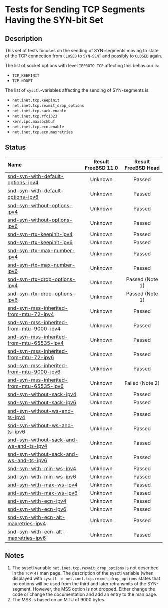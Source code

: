 # Tests for Sending TCP Segments Having the SYN-bit Set

## Description
This set of tests focuses on the sending of SYN-segments moving to state of the TCP connection from `CLOSED` to `SYN-SENT`
and possibly to `CLOSED` again.

The list of socket options with level `IPPROTO_TCP` affecting this behaviour is:
* `TCP_KEEPINIT`
* `TCP_NOOPT`

The list of `sysctl`-variables affecting the sending of SYN-segments is
* `net.inet.tcp.keepinit`
* `net.inet.tcp.rexmit_drop_options`
* `net.inet.tcp.sack.enable`
* `net.inet.tcp.rfc1323`
* `kern.ipc.maxsockbuf`
* `net.inet.tcp.ecn.enable`
* `net.inet.tcp.ecn.maxretries`

## Status

| Name                                                                                                                                                                                                                                  | Result FreeBSD 11.0 | Result FreeBSD Head |
|:--------------------------------------------------------------------------------------------------------------------------------------------------------------------------------------------------------------------------------------|:-------------------:|:-------------------:|
|[snd-syn-with-default-options-ipv4](snd-syn-with-default-options-ipv4.pkt "Ensure that the default options are used")                                                                                                                  | Unknown             | Passed              |
|[snd-syn-with-default-options-ipv6](snd-syn-with-default-options-ipv6.pkt "Ensure that the default options are used")                                                                                                                  | Unknown             | Passed              |
|[snd-syn-without-options-ipv4](snd-syn-without-options-ipv4.pkt "Ensure that no options are used when using the TCP_NOOPT socket option")                                                                                              | Unknown             | Passed              |
|[snd-syn-without-options-ipv6](snd-syn-without-options-ipv6.pkt "Ensure that no options are used when using the TCP_NOOPT socket option")                                                                                              | Unknown             | Passed              |
|[snd-syn-rtx-keepinit-ipv4](snd-syn-rtx-keepinit-ipv4.pkt "Ensure that the keepinit timer is honored when limiting the retransmissions of SYN-segments")                                                                               | Unknown             | Passed              |
|[snd-syn-rtx-keepinit-ipv6](snd-syn-rtx-keepinit-ipv6.pkt "Ensure that the keepinit timer is honored when limiting the retransmissions of SYN-segments")                                                                               | Unknown             | Passed              |
|[snd-syn-rtx-max-number-ipv4](snd-syn-rtx-max-number-ipv4.pkt "Ensure that the maximum number is honored when limiting the retransmissions of SYN-segments")                                                                           | Unknown             | Passed              |
|[snd-syn-rtx-max-number-ipv6](snd-syn-rtx-max-number-ipv6.pkt "Ensure that the maximum number is honored when limiting the retransmissions of SYN-segments")                                                                           | Unknown             | Passed              |
|[snd-syn-rtx-drop-options-ipv4](snd-syn-rtx-drop-options-ipv4.pkt "Ensure that the options are dropped when the sysctl variable rexmit_drop_options is 1")                                                                             | Unknown             | Passed  (Note 1)    |
|[snd-syn-rtx-drop-options-ipv6](snd-syn-rtx-drop-options-ipv6.pkt "Ensure that the options are dropped when the sysctl variable rexmit_drop_options is 1")                                                                             | Unknown             | Passed  (Note 1)    |
|[snd-syn-mss-inherited-from-mtu-72-ipv4](snd-syn-mss-inherited-from-mtu-72-ipv4.pkt "Ensure that the MSS option inherits the appropriate value from an interface MTU of 72 bytes")                                                     | Unknown             | Passed              |
|[snd-syn-mss-inherited-from-mtu-9000-ipv4](snd-syn-mss-inherited-from-mtu-9000-ipv4.pkt "Ensure that the MSS option inherits the appropriate value from an interface MTU of 9000 bytes")                                               | Unknown             | Passed              |
|[snd-syn-mss-inherited-from-mtu-65535-ipv4](snd-syn-mss-inherited-from-mtu-65535-ipv4.pkt "Ensure that the MSS option inherits the appropriate value from an interface MTU of 65535 bytes")                                            | Unknown             | Passed              |
|[snd-syn-mss-inherited-from-mtu-72-ipv6](snd-syn-mss-inherited-from-mtu-72-ipv6.pkt "Ensure that the MSS option inherits the appropriate value from an interface MTU of 72 bytes")                                                     | Unknown             | Passed              |
|[snd-syn-mss-inherited-from-mtu-9000-ipv6](snd-syn-mss-inherited-from-mtu-9000-ipv6.pkt "Ensure that the MSS option inherits the appropriate value from an interface MTU of 9000 bytes")                                               | Unknown             | Passed              |
|[snd-syn-mss-inherited-from-mtu-65535-ipv6](snd-syn-mss-inherited-from-mtu-65535-ipv6.pkt "Ensure that the MSS option inherits the appropriate value from an interface MTU of 65535 bytes")                                            | Unknown             | Failed  (Note 2)    |
|[snd-syn-without-sack-ipv4](snd-syn-without-sack-ipv4.pkt "Ensure that the option indicating SACK support is not included when the sysctl variable sack.enable is 0")                                                                  | Unknown             | Passed              |
|[snd-syn-without-sack-ipv6](snd-syn-without-sack-ipv6.pkt "Ensure that the option indicating SACK support is not included when the sysctl variable sack.enable is 0")                                                                  | Unknown             | Passed              |
|[snd-syn-without-ws-and-ts-ipv4](snd-syn-without-ws-and-ts-ipv4.pkt "Ensure that the options indicating window scaling and time stamp support are not included when the sysctl variable rfc1323 is 0")                                 | Unknown             | Passed              |
|[snd-syn-without-ws-and-ts-ipv6](snd-syn-without-ws-and-ts-ipv6.pkt "Ensure that the options indicating window scaling and time stamp support are not included when the sysctl variable rfc1323 is 0")                                 | Unknown             | Passed              |
|[snd-syn-without-sack-and-ws-and-ts-ipv4](snd-syn-without-sack-and-ws-and-ts-ipv4.pkt "Ensure that the options indicating SACK support, window scaling and time stamp support are not included when the sysctl variable rfc1323 is 0") | Unknown             | Passed              |
|[snd-syn-without-sack-and-ws-and-ts-ipv6](snd-syn-without-dack-and-ws-and-ts-ipv6.pkt "Ensure that the options indicating SACK support, window scaling and time stamp support are not included when the sysctl variable rfc1323 is 0") | Unknown             | Passed              |
|[snd-syn-with-min-ws-ipv4](snd-syn-with-min-ws-ipv4.pkt "Ensure that the window scale factor of 1 is used when the sysctl variable kern.ipc.maxsockbuf is set to 73728")                                                               | Unknown             | Passed              |
|[snd-syn-with-min-ws-ipv6](snd-syn-with-min-ws-ipv6.pkt "Ensure that the window scale factor of 1 is used when the sysctl variable kern.ipc.maxsockbuf is set to 73728")                                                               | Unknown             | Passed              |
|[snd-syn-with-max-ws-ipv4](snd-syn-with-max-ws-ipv4.pkt "Ensure that the window scale factor of 14 is used when the sysctl variable kern.ipc.maxsockbuf is set to 4294967295")                                                         | Unknown             | Passed              |
|[snd-syn-with-max-ws-ipv6](snd-syn-with-max-ws-ipv6.pkt "Ensure that the window scale factor of 14 is used when the sysctl variable kern.ipc.maxsockbuf is set to 4294967295")                                                         | Unknown             | Passed              |
|[snd-syn-with-ecn-ipv4](snd-syn-with-ecn-ipv4.pkt "Ensure that ECN support is signalled when the sysctl variable ecn.enable is 2")                                                                                                     | Unknown             | Passed              |
|[snd-syn-with-ecn-ipv6](snd-syn-with-ecn-ipv6.pkt "Ensure that ECN support is signalled when the sysctl variable ecn.enable is 2")                                                                                                     | Unknown             | Passed              |
|[snd-syn-with-ecn-alt-maxretries-ipv4](snd-syn-with-ecn-alt-maxretries-ipv4.pkt "Ensure that ECN support is signalled when the sysctl variable ecn.enable is 2 and ecn.maxretries is honored")                                         | Unknown             | Passed              |
|[snd-syn-with-ecn-alt-maxretries-ipv6](snd-syn-with-ecn-alt-maxretries-ipv6.pkt "Ensure that ECN support is signalled when the sysctl variable ecn.enable is 2 and ecn.maxretries is honored")                                         | Unknown             | Passed              |

## Notes
1. The sysctl variable `net.inet.tcp.rexmit_drop_options` is not described in the `TCP(4)` man page. The description
   of the sysctl variable (when displayed with `sysctl -d net.inet.tcp.rexmit_drop_options` states that no options
   will be used from the third and later retransmits of the SYN-segment. However, the MSS option is not dropped.
   Either change the code or change the documentation and add an entry to the man page.
2. The MSS is based on an MTU of 9000 bytes.
